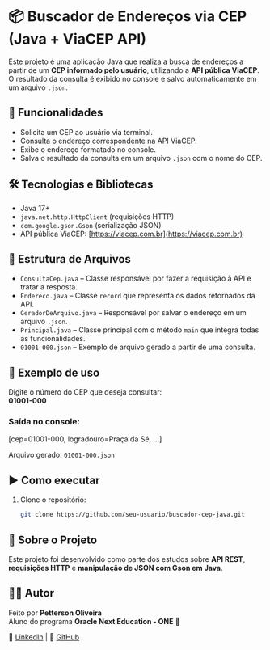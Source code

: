 # 📦 Buscador de Endereços via CEP (Java + ViaCEP API)

Este projeto é uma aplicação Java que realiza a busca de endereços a partir de um **CEP informado pelo usuário**, utilizando a **API pública ViaCEP**. O resultado da consulta é exibido no console e salvo automaticamente em um arquivo `.json`.

## 🚀 Funcionalidades

- Solicita um CEP ao usuário via terminal.
- Consulta o endereço correspondente na API ViaCEP.
- Exibe o endereço formatado no console.
- Salva o resultado da consulta em um arquivo `.json` com o nome do CEP.

## 🛠️ Tecnologias e Bibliotecas

- Java 17+
- `java.net.http.HttpClient` (requisições HTTP)
- `com.google.gson.Gson` (serialização JSON)
- API pública ViaCEP: [https://viacep.com.br](https://viacep.com.br)

## 📁 Estrutura de Arquivos

- `ConsultaCep.java` – Classe responsável por fazer a requisição à API e tratar a resposta.
- `Endereco.java` – Classe `record` que representa os dados retornados da API.
- `GeradorDeArquivo.java` – Responsável por salvar o endereço em um arquivo `.json`.
- `Principal.java` – Classe principal com o método `main` que integra todas as funcionalidades.
- `01001-000.json` – Exemplo de arquivo gerado a partir de uma consulta.

## 📌 Exemplo de uso

Digite o número do CEP que deseja consultar:  
**01001-000**

### Saída no console:
[cep=01001-000, logradouro=Praça da Sé, ...]

Arquivo gerado: `01001-000.json`
  

## ▶️ Como executar

1. Clone o repositório:
   ```bash
   git clone https://github.com/seu-usuario/buscador-cep-java.git

## 🧠 Sobre o Projeto

Este projeto foi desenvolvido como parte dos estudos sobre **API REST**, **requisições HTTP** e **manipulação de JSON com Gson em Java**.


## 👨‍💻 Autor

Feito por **Petterson Oliveira**  
Aluno do programa **Oracle Next Education - ONE** 🚀  

🔗 [LinkedIn](https://www.linkedin.com/in/pettersonoliveirati/)  |
📁 [GitHub](https://github.com/PettersonnOliveira)



  
